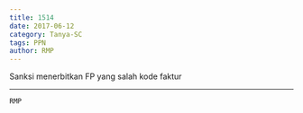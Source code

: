 ```yaml
---
title: 1514
date: 2017-06-12
category: Tanya-SC
tags: PPN
author: RMP
---
```


Sanksi menerbitkan FP yang salah kode faktur

---



`RMP`
